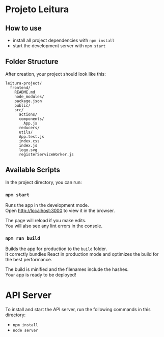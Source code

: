 
# Projeto Leitura

## How to use

* install all project dependencies with `npm install`
* start the development server with `npm start`

## Folder Structure

After creation, your project should look like this:

```
leitura-project/
  frontend/
    README.md
    node_modules/
    package.json
    public/
    src/
      actions/
      components/
        App.js
      reducers/
      utils/
      App.test.js
      index.css
      index.js
      logo.svg
      registerServiceWorker.js
```

## Available Scripts

In the project directory, you can run:

### `npm start`

Runs the app in the development mode.<br>
Open [http://localhost:3000](http://localhost:3000) to view it in the browser.

The page will reload if you make edits.<br>
You will also see any lint errors in the console.

### `npm run build`

Builds the app for production to the `build` folder.<br>
It correctly bundles React in production mode and optimizes the build for the best performance.

The build is minified and the filenames include the hashes.<br>
Your app is ready to be deployed!

# API Server

To install and start the API server, run the following commands in this directory:

* `npm install`
* `node server`
